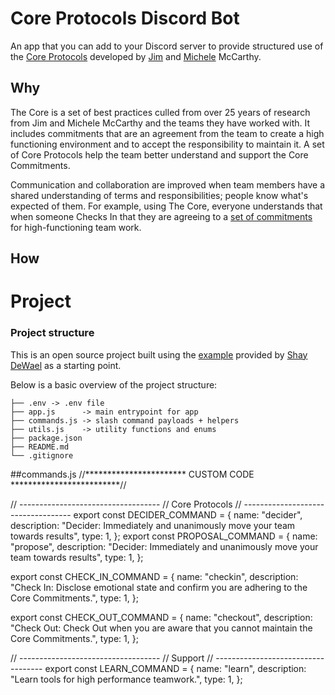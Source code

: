 # Core Protocols Discord Bot
An app that you can add to your Discord server to provide structured use of the [Core Protocols](https://mccarthyshow.com/the-core/) developed by [Jim](https://twitter.com/mccarthyjim1) and [Michele](https://twitter.com/michmccarthy) McCarthy.

## Why
The Core is a set of best practices culled from over 25 years of research from Jim and Michele McCarthy and the teams they have worked with. It includes commitments that are an agreement from the team to create a high functioning environment and to accept the responsibility to maintain it. A set of Core Protocols help the team better understand and support the Core Commitments.

Communication and collaboration are improved when team members have a shared understanding of terms and responsibilities; people know what's expected of them. For example, using The Core, everyone understands that when someone Checks In that they are agreeing to a [set of commitments](https://greatness.rocks/the-core/) for high-functioning team work.



## How

# Project 

### Project structure
This is an open source project built using the [example](https://github.com/discord/discord-example-app) provided by [Shay DeWael](https://github.com/shaydewael) as a starting point.

Below is a basic overview of the project structure:

```
├── .env -> .env file
├── app.js      -> main entrypoint for app
├── commands.js -> slash command payloads + helpers
├── utils.js    -> utility functions and enums
├── package.json
├── README.md
└── .gitignore
```
##commands.js
//*********************** CUSTOM CODE *************************//

// -----------------------------------
// Core Protocols
// -----------------------------------
export const DECIDER_COMMAND = {
  name: "decider",
  description: "Decider: Immediately and unanimously move your team towards results",
  type: 1,
};
export const PROPOSAL_COMMAND = {
  name: "propose",
  description: "Decider: Immediately and unanimously move your team towards results",
  type: 1,
};

export const CHECK_IN_COMMAND = {
  name: "checkin",
  description: "Check In: Disclose emotional state and confirm you are adhering to the Core Commitments.",
  type: 1,
};

export const CHECK_OUT_COMMAND = {
  name: "checkout",
  description: "Check Out: Check Out when you are aware that you cannot maintain the Core Commitments.",
  type: 1,
};


// -----------------------------------
// Support
// -----------------------------------
export const LEARN_COMMAND = {
  name: "learn",
  description: "Learn tools for high performance teamwork.",
  type: 1,
};
